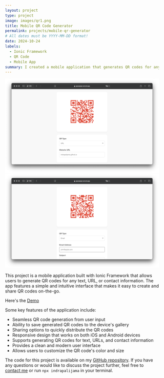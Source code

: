 ```yaml
---
layout: project
type: project
image: images/qr1.png
title: Mobile QR Code Generator
permalink: projects/mobile-qr-generator
# All dates must be YYYY-MM-DD format!
date: 2024-10-24
labels:
  - Ionic Framework
  - QR Code
  - Mobile App
summary: I created a mobile application that generates QR codes for any text, URL, or contact information.
---
```


<div class="ui small rounded images">
  <img class="ui image" src="../images/qr1.png">
  <img class="ui image" src="../images/qr2.png">
</div>

This project is a mobile application built with Ionic Framework that allows users to generate QR codes for any text, URL, or contact information. The app features a simple and intuitive interface that makes it easy to create and share QR codes on-the-go.

Here's the [Demo](https://apasajaqr.vercel.app)

Some key features of the application include:

- Seamless QR code generation from user input
- Ability to save generated QR codes to the device's gallery
- Sharing options to quickly distribute the QR codes
- Responsive design that works on both iOS and Android devices
- Supports generating QR codes for text, URLs, and contact information
- Provides a clean and modern user interface
- Allows users to customize the QR code's color and size

The code for this project is available on my [GitHub repository](https://github.com/indrapalijama/mobile-qr-generator). If you have any questions or would like to discuss the project further, feel free to [contact me](indrapalijama.github.io) or run `npx indrapalijama` in your terminal.